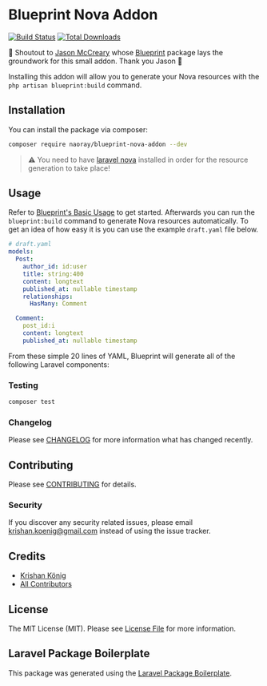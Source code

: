 # Blueprint Nova Addon

[![Build Status](https://img.shields.io/travis/naoray/blueprint-nova-addon/master.svg?style=flat-square)](https://travis-ci.org/naoray/blueprint-nova-addon)
[![Total Downloads](https://img.shields.io/packagist/dt/naoray/blueprint-nova-addon.svg?style=flat-square)](https://packagist.org/packages/naoray/blueprint-nova-addon)

:mega: Shoutout to [Jason McCreary](https://github.com/jasonmccreary) whose [Blueprint](https://github.com/laravel-shift/blueprint) package lays the groundwork for this small addon. Thank you Jason :raised_hands:

Installing this addon will allow you to generate your Nova resources with the `php artisan blueprint:build` command.

## Installation
You can install the package via composer:

```bash
composer require naoray/blueprint-nova-addon --dev
```

> :warning: You need to have [laravel nova](nova.laravel.com/) installed in order for the resource generation to take place!

## Usage
Refer to [Blueprint's Basic Usage](https://github.com/laravel-shift/blueprint#basic-usage) to get started. Afterwards you can run the `blueprint:build` command to generate Nova resources automatically. To get an idea of how easy it is you can use the example `draft.yaml` file below.

```yaml
# draft.yaml
models:
  Post:
    author_id: id:user
    title: string:400
    content: longtext
    published_at: nullable timestamp
    relationships:
      HasMany: Comment

  Comment:
    post_id:i 
    content: longtext
    published_at: nullable timestamp
```

From these simple 20 lines of YAML, Blueprint will generate all of the following Laravel components:

### Testing

``` bash
composer test
```

### Changelog

Please see [CHANGELOG](CHANGELOG.md) for more information what has changed recently.

## Contributing

Please see [CONTRIBUTING](CONTRIBUTING.md) for details.

### Security

If you discover any security related issues, please email krishan.koenig@gmail.com instead of using the issue tracker.

## Credits

- [Krishan König](https://github.com/naoray)
- [All Contributors](../../contributors)

## License

The MIT License (MIT). Please see [License File](LICENSE.md) for more information.

## Laravel Package Boilerplate

This package was generated using the [Laravel Package Boilerplate](https://laravelpackageboilerplate.com).
